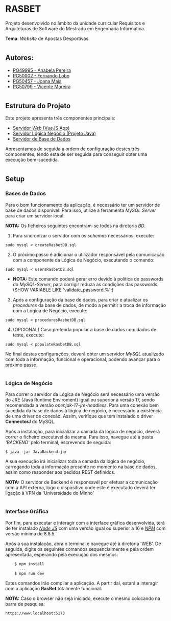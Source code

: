 # **RASBET**

Projeto desenvolvido no âmbito da unidade curricular Requisitos e Arquiteturas de Software do Mestrado em Engenharia Informática.

**Tema**: _Website_ de Apostas Desportivas

#

## **Autores**:

- [PG49995 - Anabela Pereira](https://github.com/alpereirinha)
- [PG50002 - Fernando Lobo](https://github.com/NaNdUSL)
- [PG50457 - Joana Maia](https://github.com/marshaia)
- [PG50799 - Vicente Moreira](https://github.com/VicShadow)

#

## **Estrutura do Projeto**

Este projeto apresenta três componentes principais:

- [Servidor _Web_ (VueJS App)](#FE)
- [Servidor Lógica Negócio (Projeto Java)](#BE)
- [Servidor de Base de Dados](#BD)

Apresentamos de seguida a ordem de configuração destes três componentes, tendo esta de ser seguida para conseguir obter uma execução bem-sucedida.

#

## **Setup**

### <a id="BD"> </a> **Bases de Dados**

Para o bom funcionamento da aplicação, é necessário ter um servidor de base de dados disponível. Para isso, utilize a ferramenta _MySQL Server_ para criar um servidor local.

**NOTA:** Os ficheiros seguintes encontram-se todos na diretoria _BD_.

1. Para sincronizar o servidor com os _schemas_ necessários, execute:

```
sudo mysql < createRasbetDB.sql
```

2. O próximo passo é adicionar o utilizador responsável pela comunicação com a componente da Lógica de Negócio, executando o comando:

```
sudo mysql < usersRasbetDB.sql
```

- **NOTA:** Este comando poderá gerar erro devido à política de passwords do _MySQL-Server_, para corrigir reduza as condições das passwords. (SHOW VARIABLE LIKE 'validate_password.%';)

3. Após a configuração da base de dados, para criar e atualizar os _procedures_ da base de dados, de modo a permitir a troca de informação com a Lógica de Negócio, execute:

```
sudo mysql < proceduresRasbetDB.sql
```

4. (OPCIONAL) Caso pretenda popular a base de dados com dados de teste, execute:

```
sudo mysql < populateRasbetDB.sql
```

No final destas configurações, deverá obter um servidor _MySQL_ atualizado com toda a informação, funcional e operacional, podendo avançar para o próximo passo.

#

### <a id="BE"> </a> **Lógica de Negócio**

Para correr o servidor da Lógica de Negócio será necessário uma versão do JRE (Java Runtime Enviroment) igual ou superior à versão 17, sendo recomendada a versão _openjdk-17-jre-headless_. Para uma conexão bem sucedida da base de dados à lógica de negócio, é necessário a existência de uma driver de conexão. Assim, verifique que tem instalado o driver **ConnectorJ** do MySQL.

Após a instalação, para inicializar a camada da lógica de negócio, deverá correr o ficheiro executável da mesma. Para isso, navegue até à pasta _'BACKEND'_ pelo terminal, escrevendo de seguida:

    $ java -jar JavaBackend.jar

A sua execução irá inicializar toda a camada da lógica de negócio, carregando toda a informação presente no momento na base de dados, assim como responder aos pedidos REST definidos.

**NOTA:** O servidor de Backend é responsavél por efetuar a comunicação com a API externa, logo o dispositivo onde este é executado deverá ter ligação à VPN da 'Universidade do Minho'

#

### <a id="FE"> </a> **Interface Gráfica**

Por fim, para executar e interagir com a interface gráfica desenvolvida, terá de ter instalado [_Node JS_](https://nodejs.org/en/) com uma versão igual ou superior a 16 e [_NPM_](https://docs.npmjs.com/cli/v7/configuring-npm/install) com versão mínima de 8.8.5.

Após a sua instalação, abra o terminal e navegue até à diretoria 'WEB'. De seguida, digite os seguintes comandos sequencialmente e pela ordem apresentada, esperando pela execução dos mesmos:

```cmd
    $ npm install
      ...
    $ npm run dev
```

Estes comandos irão compilar a aplicação. A partir daí, estará a interagir com a aplicação **RasBet** totalmente funcional.

**NOTA:** Caso o browser não seja iniciado, execute o mesmo colocando na barra de pesquisa:

```
https://www.localhost:5173
```
